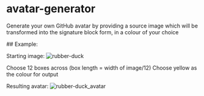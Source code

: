 # avatar-generator
Generate your own GitHub avatar by providing a source image which will be transformed into the signature block form, in a colour of your choice

## Example:

Starting image:
![rubber-duck](https://user-images.githubusercontent.com/57440039/177003989-1cc2df22-65c7-42f4-a0af-02f95784cff9.png)

Choose 12 boxes across (box length = width of image/12)
Choose yellow as the colour for output

Resulting avatar:
![rubber-duck_avatar](https://user-images.githubusercontent.com/57440039/177004026-a84da2fb-eedb-43b7-a0d5-67b648fbdb8d.png)
